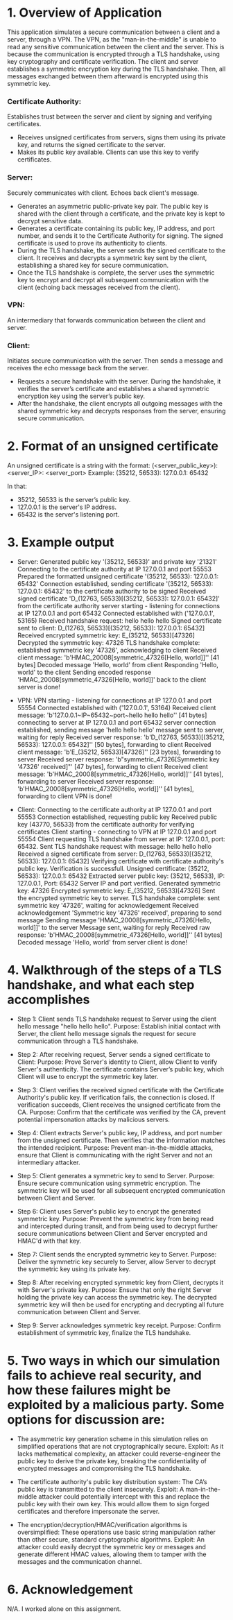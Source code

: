 # 1.    Overview of Application

This application simulates a secure communication between a client and a server, through a VPN. The VPN, as the "man-in-the-middle" is unable to read any sensitive communication between the client and the server. This is because the communication is encrypted through a TLS handshake, using key cryptography and certificate verification. The client and server establishes a symmetric encryption key during the TLS handshake. Then, all messages exchanged between them afterward is encrypted using this symmetric key.

### Certificate Authority:
Establishes trust between the server and client by signing and verifying certificates. 
- Receives unsigned certificates from servers, signs them using its private key, and returns the signed certificate to the server. 
- Makes its public key available. Clients can use this key to verify certificates.

### Server: 
Securely communicates with client. Echoes back client's message.
- Generates an asymmetric public-private key pair. The public key is shared with the client through a certificate, and the private key is kept to decrypt sensitive data.
- Generates a certificate containing its public key, IP address, and port number, and sends it to the Certificate Authority for signing. The signed certificate is used to prove its authenticity to clients.
- During the TLS handshake, the server sends the signed certificate to the client. It receives and decrypts a symmetric key sent by the client, establishing a shared key for secure communication.
- Once the TLS handshake is complete, the server uses the symmetric key to encrypt and decrypt all subsequent communication with the client (echoing back messages received from the client).

### VPN:
An intermediary that forwards communication between the client and server.

### Client:
Initiates secure communication with the server. Then sends a message and receives the echo message back from the server.
- Requests a secure handshake with the server. During the handshake, it verifies the server’s certificate and establishes a shared symmetric encryption key using the server’s public key.
- After the handshake, the client encrypts all outgoing messages with the shared symmetric key and decrypts responses from the server, ensuring secure communication.


# 2.    Format of an unsigned certificate

An unsigned certificate is a string with the format:
(<server_public_key>): <server_IP>: <server_port>
Example: (35212, 56533): 127.0.0.1: 65432

In that:
* 35212, 56533 is the server’s public key.
* 127.0.0.1 is the server's IP address.
* 65432 is the server's listening port.


# 3.    Example output

* Server:
Generated public key '(35212, 56533)' and private key '21321'
Connecting to the certificate authority at IP 127.0.0.1 and port 55553
Prepared the formatted unsigned certificate '(35212, 56533): 127.0.0.1: 65432'
Connection established, sending certificate '(35212, 56533): 127.0.0.1: 65432' to the certificate authority to be signed
Received signed certificate 'D_(12763, 56533)[(35212, 56533): 127.0.0.1: 65432]' from the certificate authority
server starting - listening for connections at IP 127.0.0.1 and port 65432
Connected established with ('127.0.0.1', 53165)
Received handshake request: hello hello hello
Signed certificate sent to client: D_(12763, 56533)[(35212, 56533): 127.0.0.1: 65432]
Received encrypted symmetric key: E_(35212, 56533)[47326]
Decrypted the symmetric key: 47326
TLS handshake complete: established symmetric key '47326', acknowledging to client
Received client message: 'b'HMAC_20008[symmetric_47326[Hello, world]]'' [41 bytes]
Decoded message 'Hello, world' from client
Responding 'Hello, world' to the client
Sending encoded response 'HMAC_20008[symmetric_47326[Hello, world]]' back to the client
server is done!

* VPN:
VPN starting - listening for connections at IP 127.0.0.1 and port 55554
Connected established with ('127.0.0.1', 53164)
Received client message: 'b'127.0.0.1~IP~65432~port~hello hello hello'' [41 bytes]
connecting to server at IP 127.0.0.1 and port 65432
server connection established, sending message 'hello hello hello'
message sent to server, waiting for reply
Received server response: 'b'D_(12763, 56533)[(35212, 56533): 127.0.0.1: 65432]'' [50 bytes], forwarding to client
Received client message: 'b'E_(35212, 56533)[47326]'' [23 bytes], forwarding to server
Received server response: 'b"symmetric_47326[Symmetric key '47326' received]"' [47 bytes], forwarding to client
Received client message: 'b'HMAC_20008[symmetric_47326[Hello, world]]'' [41 bytes], forwarding to server
Received server response: 'b'HMAC_20008[symmetric_47326[Hello, world]]'' [41 bytes], forwarding to client
VPN is done!

* Client:
Connecting to the certificate authority at IP 127.0.0.1 and port 55553
Connection established, requesting public key
Received public key (43770, 56533) from the certificate authority for verifying certificates
Client starting - connecting to VPN at IP 127.0.0.1 and port 55554
Client requesting TLS handshake from server at IP: 127.0.0.1, port: 65432.
Sent TLS handshake request with message: hello hello hello
Received a signed certificate from server: D_(12763, 56533)[(35212, 56533): 127.0.0.1: 65432]
Verifying certificate with certificate authority's public key.
Verification is successfull. Unsigned certificate: (35212, 56533): 127.0.0.1: 65432
Extracted server public key: (35212, 56533), IP: 127.0.0.1, Port: 65432
Server IP and port verified.
Generated symmetric key: 47326
Encrypted symmetric key: E_(35212, 56533)[47326]
Sent the encrypted symmetric key to server.
TLS handshake complete: sent symmetric key '47326', waiting for acknowledgement
Received acknowledgement 'Symmetric key '47326' received', preparing to send message
Sending message 'HMAC_20008[symmetric_47326[Hello, world]]' to the server
Message sent, waiting for reply
Received raw response: 'b'HMAC_20008[symmetric_47326[Hello, world]]'' [41 bytes]
Decoded message 'Hello, world' from server
client is done!


# 4.    Walkthrough of the steps of a TLS handshake, and what each step accomplishes

* Step 1: Client sends TLS handshake request to Server using the client hello message "hello hello hello".
Purpose: Establish initial contact with Server, the client hello message signals the request for secure communication through a TLS handshake.

* Step 2: After receiving request, Server sends a signed certificate to Client:
Purpose: Prove Server's identity to Client, allow Client to verify Server's authenticity. The certificate contains Server’s public key, which Client will use to encrypt the symmetric key later.

* Step 3: Client verifies the received signed certificate with the Certificate Authority's public key. If verification fails, the connection is closed. If verification succeeds, Client receives the unsigned certificate from the CA.
Purpose: Confirm that the certificate was verified by the CA, prevent potential impersonation attacks by malicious servers.

* Step 4: Client extracts Server's public key, IP address, and port number from the unsigned certificate. Then verifies that the information matches the intended recipient.
Purpose: Prevent man-in-the-middle attacks, ensure that Client is communicating with the right Server and not an intermediary attacker.

* Step 5: Client generates a symmetric key to send to Server.
Purpose: Ensure secure communication using symmetric encryption. The symmetric key will be used for all subsequent encrypted communication between Client and Server.

* Step 6: Client uses Server's public key to encrypt the generated symmetric key. 
Purpose: Prevent the symmetric key from being read and intercepted during transit, and from being used to decrypt further secure communications between Client and Server encrypted and HMAC'd with that key.

* Step 7: Client sends the encrypted symmetric key to Server.
Purpose: Deliver the symmetric key securely to Server, allow Server to decrypt the symmetric key using its private key.

* Step 8: After receiving encrypted symmetric key from Client, decrypts it with Server's private key.
Purpose: Ensure that only the right Server holding the private key can access the symmetric key. The decrypted symmetric key will then be used for encrypting and decrypting all future communication between Client and Server.

* Step 9: Server acknowledges symmetric key receipt.
Purpose: Confirm establishment of symmetric key, finalize the TLS handshake.


# 5.    Two ways in which our simulation fails to achieve real security, and how these failures might be exploited by a malicious party. Some options for discussion are:

* The asymmetric key generation scheme in this simulation relies on simplified operations that are not cryptographically secure. 
Exploit: As it lacks mathematical complexity, an attacker could reverse-engineer the public key to derive the private key, breaking the confidentiality of encrypted messages and compromising the TLS handshake. 

* The certificate authority's public key distribution system: The CA’s public key is transmitted to the client insecurely. 
Exploit: A man-in-the-middle attacker could potentially intercept with this and replace the public key with their own key. This would allow them to sign forged certificates and therefore impersonate the server.

* The encryption/decryption/HMAC/verification algorithms is oversimplified: These operations use basic string manipulation rather than other secure, standard cryptographic algorithms.
Exploit: An attacker could easily decrypt the symmetric key or messages and generate different HMAC values, allowing them to tamper with the messages and the communication channel.


# 6.    Acknowledgement
N/A. I worked alone on this assignment.
